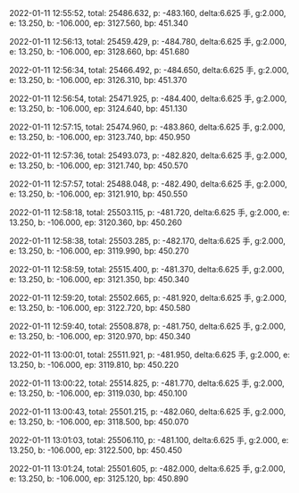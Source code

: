 2022-01-11 12:55:52, total: 25486.632, p: -483.160, delta:6.625 手, g:2.000, e: 13.250, b: -106.000, ep: 3127.560, bp: 451.340

2022-01-11 12:56:13, total: 25459.429, p: -484.780, delta:6.625 手, g:2.000, e: 13.250, b: -106.000, ep: 3128.660, bp: 451.680

2022-01-11 12:56:34, total: 25466.492, p: -484.650, delta:6.625 手, g:2.000, e: 13.250, b: -106.000, ep: 3126.310, bp: 451.370

2022-01-11 12:56:54, total: 25471.925, p: -484.400, delta:6.625 手, g:2.000, e: 13.250, b: -106.000, ep: 3124.640, bp: 451.130

2022-01-11 12:57:15, total: 25474.960, p: -483.860, delta:6.625 手, g:2.000, e: 13.250, b: -106.000, ep: 3123.740, bp: 450.950

2022-01-11 12:57:36, total: 25493.073, p: -482.820, delta:6.625 手, g:2.000, e: 13.250, b: -106.000, ep: 3121.740, bp: 450.570

2022-01-11 12:57:57, total: 25488.048, p: -482.490, delta:6.625 手, g:2.000, e: 13.250, b: -106.000, ep: 3121.910, bp: 450.550

2022-01-11 12:58:18, total: 25503.115, p: -481.720, delta:6.625 手, g:2.000, e: 13.250, b: -106.000, ep: 3120.360, bp: 450.260

2022-01-11 12:58:38, total: 25503.285, p: -482.170, delta:6.625 手, g:2.000, e: 13.250, b: -106.000, ep: 3119.990, bp: 450.270

2022-01-11 12:58:59, total: 25515.400, p: -481.370, delta:6.625 手, g:2.000, e: 13.250, b: -106.000, ep: 3121.350, bp: 450.340

2022-01-11 12:59:20, total: 25502.665, p: -481.920, delta:6.625 手, g:2.000, e: 13.250, b: -106.000, ep: 3122.720, bp: 450.580

2022-01-11 12:59:40, total: 25508.878, p: -481.750, delta:6.625 手, g:2.000, e: 13.250, b: -106.000, ep: 3120.970, bp: 450.340

2022-01-11 13:00:01, total: 25511.921, p: -481.950, delta:6.625 手, g:2.000, e: 13.250, b: -106.000, ep: 3119.810, bp: 450.220

2022-01-11 13:00:22, total: 25514.825, p: -481.770, delta:6.625 手, g:2.000, e: 13.250, b: -106.000, ep: 3119.030, bp: 450.100

2022-01-11 13:00:43, total: 25501.215, p: -482.060, delta:6.625 手, g:2.000, e: 13.250, b: -106.000, ep: 3118.500, bp: 450.070

2022-01-11 13:01:03, total: 25506.110, p: -481.100, delta:6.625 手, g:2.000, e: 13.250, b: -106.000, ep: 3122.500, bp: 450.450

2022-01-11 13:01:24, total: 25501.605, p: -482.000, delta:6.625 手, g:2.000, e: 13.250, b: -106.000, ep: 3125.120, bp: 450.890